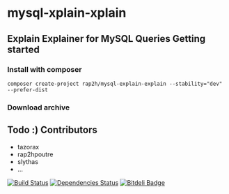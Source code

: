 mysql-xplain-xplain
===================
Explain Explainer for MySQL Queries
Getting started
---------------
### Install with composer
    composer create-project rap2h/mysql-explain-explain --stability="dev" --prefer-dist
### Download archive
Todo :)
Contributors 
------------
  - tazorax
  - rap2hpoutre
  - slythas
  - ...

[![Build Status](https://travis-ci.org/rap2hpoutre/mysql-xplain-xplain.png?branch=master)](https://travis-ci.org/rap2hpoutre/mysql-xplain-xplain) [![Dependencies Status](https://depending.in/rap2hpoutre/mysql-xplain-xplain.png)](http://depending.in/rap2hpoutre/mysql-xplain-xplain)  [![Bitdeli Badge](https://d2weczhvl823v0.cloudfront.net/rap2hpoutre/mysql-xplain-xplain/trend.png)](https://bitdeli.com/free "Bitdeli Badge")
